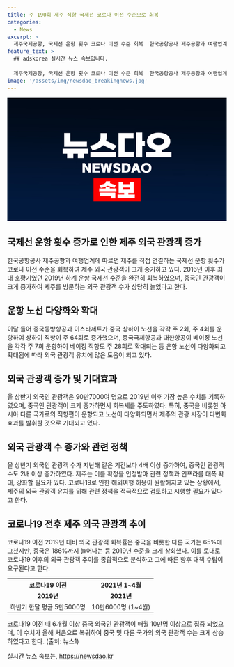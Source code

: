 ```yaml
---
title: 주 190회 제주 직항 국제선 코로나 이전 수준으로 회복
categories:
  - News
excerpt: >
  제주국제공항, 국제선 운항 횟수 코로나 이전 수준 회복  한국공항공사 제주공항과 여행업계에 따르면 이번 달, 제주를 직접 연결하는 국제선 운항 횟수가 코로나 이전 수준을 회복했다. 2019년 하계 운항 국제선 수준으로 완전히 회복하며, 제주외국인 관광객 최대 호황기였던 2016년과 비교해도 90% 수준을 기록하고 있다. 관광업계는 중국과 일본, 대만, 싱가폴, 몽골 등 아시아 곳곳에 직항편이 운항되며 다양한 노선이 형성되어 관광 시장 다변화를 기대하고 있다. 특히 중국인 관광객 수는 2019년 대비 186%까지 증가함으로써 제주 국제선은 더욱 확대될 것으로 전망된다.
feature_text: >
  ## adskorea 실시간 뉴스 속보입니다.

  제주국제공항, 국제선 운항 횟수 코로나 이전 수준 회복  한국공항공사 제주공항과 여행업계에 따르면 이번 달, 제주를 직접 연결하는 국제선 운항 횟수가 코로나 이전 수준을 회복했다. 2019년 하계 운항 국제선 수준으로 완전히 회복하며, 제주외국인 관광객 최대 호황기였던 2016년과 비교해도 90% 수준을 기록하고 있다. 관광업계는 중국과 일본, 대만, 싱가폴, 몽골 등 아시아 곳곳에 직항편이 운항되며 다양한 노선이 형성되어 관광 시장 다변화를 기대하고 있다. 특히 중국인 관광객 수는 2019년 대비 186%까지 증가함으로써 제주 국제선은 더욱 확대될 것으로 전망된다.
image: '/assets/img/newsdao_breakingnews.jpg'
---
```


<p><img src="/assets/img/newsdao_breakingnews.jpg" alt="adskorea 속보" /></p>

<h2 data-ke-size="size26">국제선 운항 횟수 증가로 인한 제주 외국 관광객 증가</h2>

<p data-ke-size="size16">한국공항공사 제주공항과 여행업계에 따르면 제주를 직접 연결하는 국제선 운항 횟수가 코로나 이전 수준을 회복하여 제주 외국 관광객이 크게 증가하고 있다. 2016년 이후 최대 호황기였던 2019년 하계 운항 국제선 수준을 완전히 회복하였으며, 중국인 관광객이 크게 증가하여 제주를 방문하는 외국 관광객 수가 상당히 늘었다고 한다.</p>

<h2 data-ke-size="size26">운항 노선 다양화와 확대</h2>

<p data-ke-size="size16">이달 들어 중국동방항공과 이스타제트가 중국 상하이 노선을 각각 주 2회, 주 4회를 운항하여 상하이 직항이 주 64회로 증가했으며, 중국국제항공과 대한항공이 베이징 노선을 각각 주 7회 운항하여 베이징 직항도 주 28회로 확대되는 등 운항 노선이 다양화되고 확대됨에 따라 외국 관광객 유치에 많은 도움이 되고 있다.</p>

<h2 data-ke-size="size26">외국 관광객 증가 및 기대효과</h2>

<p data-ke-size="size16">올 상반기 외국인 관광객은 90만7000여 명으로 2019년 이후 가장 높은 수치를 기록하였으며, 중국인 관광객이 크게 증가하면서 회복세를 주도하였다. 특히, 중국을 비롯한 아시아 다른 국가로의 직항편이 운항되고 노선이 다양화되면서 제주의 관광 시장이 다변화 효과를 발휘할 것으로 기대되고 있다.</p>

<h2 data-ke-size="size26">외국 관광객 수 증가와 관련 정책</h2>

<p data-ke-size="size16">올 상반기 외국인 관광객 수가 지난해 같은 기간보다 4배 이상 증가하여, 중국인 관광객 수도 2배 이상 증가하였다. 제주는 이를 확정을 인정받아 관련 정책과 인프라를 대폭 확대, 강화할 필요가 있다. 코로나19로 인한 해외여행 허용이 원활해지고 있는 상황에서, 제주의 외국 관광객 유치를 위해 관련 정책을 적극적으로 검토하고 시행할 필요가 있다고 한다.</p>

<h2 data-ke-size="size26">코로나19 전후 제주 외국 관광객 추이</h2>

<p data-ke-size="size16">코로나19 이전 2019년 대비 외국 관광객 회복률은 중국을 비롯한 다른 국가는 65%에 그쳤지만, 중국은 186%까지 늘어나는 등 2019년 수준을 크게 상회했다. 이를 토대로 코로나19 이후의 외국 관광객 추이를 종합적으로 분석하고 그에 따른 향후 대책 수립이 요구된다고 한다.</p>

<table>
  <tr>
    <th>코로나19 이전</th>
    <th>2021년 1~4월</th>
  </tr>
  <tr>
    <td style="text-align: center; height: 17px;"><b>2019년</b></td>
    <td style="text-align: center; height: 17px;"><b>2021년</b></td>
  </tr>
  <tr>
    <td style="text-align: center; height: 17px;">하반기 한달 평균 5만5000명</td>
    <td style="text-align: center; height: 17px;">10만6000명 (1~4월)</td>
  </tr>
</table>

<p data-ke-size="size16">코로나19 이전 때 6개월 이상 중국 외국인 관광객이 매월 10만명 이상으로 집중 되었으며, 이 수치가 올해 처음으로 복귀하여 중국 및 다른 국가의 외국 관광객 수는 크게 상승하였다고 한다. (출처: 뉴스1)</p>
실시간 뉴스 속보는, <a href="https://newsdao.kr" rel="dofollow">https://newsdao.kr</a>


